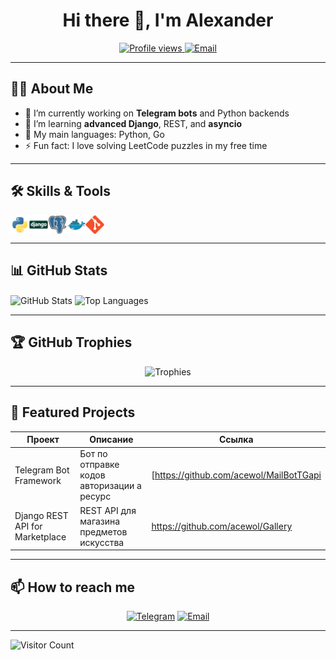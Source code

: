 <!-- Заголовок и приветствие -->
<h1 align="center">Hi there 👋, I'm Alexander</h1>
<p align="center">
  <a href="https://github.com/acewol">
    <img src="https://komarev.com/ghpvc/?username=alexander&color=blue" alt="Profile views" />
  </a>
  <a href="mailto:slam.medvedi@gmail.com">
    <img src="https://img.shields.io/badge/Email-D14836?style=flat&logo=gmail&logoColor=white" alt="Email" />
  </a>
</p>

---

## 👨‍💻 About Me
- 🔭 I’m currently working on **Telegram bots** and Python backends  
- 🌱 I’m learning **advanced Django**, REST, and **asyncio**  
- 🐍 My main languages: Python, Go  
- ⚡ Fun fact: I love solving LeetCode puzzles in my free time  

---

## 🛠️ Skills & Tools

<p>
  <img align="left" alt="Python" width="30px" src="https://raw.githubusercontent.com/devicons/devicon/master/icons/python/python-original.svg" />
  <img align="left" alt="Django" width="30px" src="https://raw.githubusercontent.com/devicons/devicon/master/icons/django/django-original.svg" />
  <img align="left" alt="PostgreSQL" width="30px" src="https://raw.githubusercontent.com/devicons/devicon/master/icons/postgresql/postgresql-original.svg" />
  <img align="left" alt="Docker" width="30px" src="https://raw.githubusercontent.com/devicons/devicon/master/icons/docker/docker-original.svg" />
  <img align="left" alt="Git" width="30px" src="https://raw.githubusercontent.com/devicons/devicon/master/icons/git/git-original.svg" />
  <!-- Добавь свои иконки -->
</p>
<br clear="left"/>

---

## 📊 GitHub Stats

<p>
  <!-- Статистика коммитов -->
  <img align="center" src="https://github-readme-stats.vercel.app/api?username=alexander&show_icons=true&theme=radical" alt="GitHub Stats" />
  <!-- Топ языков -->
  <img align="center" src="https://github-readme-stats.vercel.app/api/top-langs/?username=alexander&layout=compact&theme=radical" alt="Top Languages" />
</p>

---

## 🏆 GitHub Trophies

<p align="center">
  <img src="https://github-profile-trophy.vercel.app/?username=acewol&theme=onedark&margin-w=15" alt="Trophies" />
</p>

---

## 💼 Featured Projects

| Проект                          | Описание                                       | Ссылка                                 |
|---------------------------------|------------------------------------------------|----------------------------------------|
| Telegram Bot Framework          | Бот по отправке кодов авторизации а ресурс      | [https://github.com/acewol/MailBotTGapi |
| Django REST API for Marketplace | REST API для магазина предметов искусства       | https://github.com/acewol/Gallery |

---

## 📫 How to reach me

<p align="center">
  <a href="https://t.me/@acevol"><img src="https://img.shields.io/badge/Telegram-26A5E4?style=flat&logo=telegram&logoColor=white" alt="Telegram" /></a>
  <a href="mailto:slam.medvedi@gmail.com"><img src="https://img.shields.io/badge/Email-D14836?style=flat&logo=gmail&logoColor=white" alt="Email" /></a>
</p>

---

![Visitor Count](https://visitor-badge.laobi.icu/badge?page_id=alexander.alexander)

